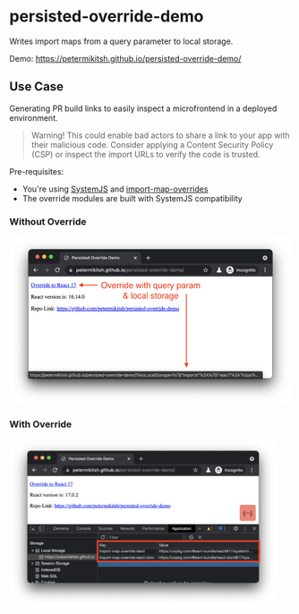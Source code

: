 # persisted-override-demo

Writes import maps from a query parameter to local storage.

Demo: https://petermikitsh.github.io/persisted-override-demo/

## Use Case

Generating PR build links to easily inspect a microfrontend in a deployed environment.

> Warning! This could enable bad actors to share a link to your app with their malicious code. Consider applying a Content Security Policy (CSP) or inspect the import URLs to verify the code is trusted.

Pre-requisites:

- You're using [SystemJS](https://github.com/systemjs/systemjs) and [import-map-overrides](https://github.com/joeldenning/import-map-overrides)
- The override modules are built with SystemJS compatibility

### Without Override

<img height="300" src="./without_override.png">

### With Override

<img height="300" src="./with_override.png">
